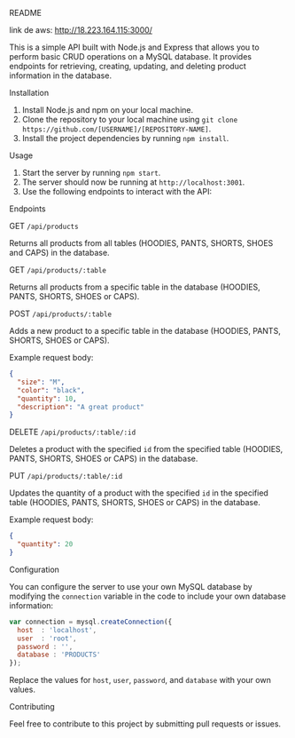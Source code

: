 README

link de aws: http://18.223.164.115:3000/

This is a simple API built with Node.js and Express that allows you to perform basic CRUD operations on a MySQL database. It provides endpoints for retrieving, creating, updating, and deleting product information in the database.

Installation

1. Install Node.js and npm on your local machine.
2. Clone the repository to your local machine using `git clone https://github.com/[USERNAME]/[REPOSITORY-NAME]`.
3. Install the project dependencies by running `npm install`.

Usage

1. Start the server by running `npm start`.
2. The server should now be running at `http://localhost:3001`.
3. Use the following endpoints to interact with the API:

Endpoints

GET `/api/products`

Returns all products from all tables (HOODIES, PANTS, SHORTS, SHOES and CAPS) in the database.

GET `/api/products/:table`

Returns all products from a specific table in the database (HOODIES, PANTS, SHORTS, SHOES or CAPS).

POST `/api/products/:table`

Adds a new product to a specific table in the database (HOODIES, PANTS, SHORTS, SHOES or CAPS).

Example request body:

```json
{
  "size": "M",
  "color": "black",
  "quantity": 10,
  "description": "A great product"
}
```

DELETE `/api/products/:table/:id`

Deletes a product with the specified `id` from the specified table (HOODIES, PANTS, SHORTS, SHOES or CAPS) in the database.

PUT `/api/products/:table/:id`

Updates the quantity of a product with the specified `id` in the specified table (HOODIES, PANTS, SHORTS, SHOES or CAPS) in the database.

Example request body:

```json
{
  "quantity": 20
}
```

Configuration

You can configure the server to use your own MySQL database by modifying the `connection` variable in the code to include your own database information:

```javascript
var connection = mysql.createConnection({
  host 	: 'localhost',
  user 	: 'root',
  password : '',
  database : 'PRODUCTS'
});
```

Replace the values for `host`, `user`, `password`, and `database` with your own values.

Contributing

Feel free to contribute to this project by submitting pull requests or issues.

